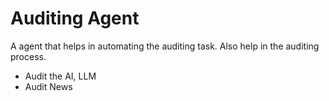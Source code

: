 # Auditing Agent 

A agent that helps in automating the auditing task.
Also help in the auditing process.

- Audit the AI, LLM
- Audit News